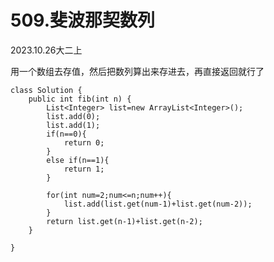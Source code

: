 # 509.斐波那契数列

2023.10.26大二上

用一个数组去存值，然后把数列算出来存进去，再直接返回就行了

```
class Solution {
    public int fib(int n) {
        List<Integer> list=new ArrayList<Integer>();
        list.add(0);
        list.add(1);
        if(n==0){
            return 0;
        }            
        else if(n==1){
            return 1;
        }         

        for(int num=2;num<=n;num++){
            list.add(list.get(num-1)+list.get(num-2));
        }
        return list.get(n-1)+list.get(n-2);
    }

}
```








